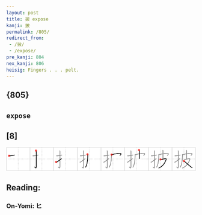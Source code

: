 ```yaml
---
layout: post
title: 披 expose
kanji: 披
permalink: /805/
redirect_from:
 - /披/
 - /expose/
pre_kanji: 804
nex_kanji: 806
heisig: Fingers . . . pelt.
---
```


## {805}

## `expose`

## [8]

<div class="stroke"><img src="../images/E68AAB.png" /></div>

## Reading:

### On-Yomi: ヒ
